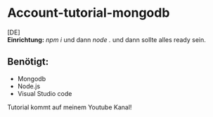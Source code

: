 # Account-tutorial-mongodb
[DE] <br>
**Einrichtung:** _npm i_ und dann _node ._ und dann sollte alles ready sein. 
## Benötigt:
- Mongodb
- Node.js
- Visual Studio code

Tutorial kommt auf meinem Youtube Kanal!<br>